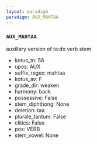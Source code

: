 ```yaml
---
layout: paradigm
paradigm: AUX_MAHTAA
---
```

### ` AUX_MAHTAA `

auxiliary version of ta:do verb stem
* kotus_tn: 56
* upos: AUX
* suffix_regex: mahtaa
* kotus_av: F
* grade_dir: weaken
* harmony: back
* possessive: False
* stem_diphthong: None
* deletion: taa
* plurale_tantum: False
* clitics: False
* pos: VERB
* stem_vowel: None
